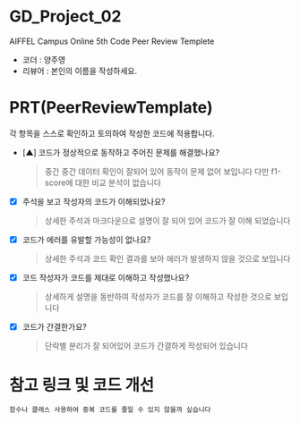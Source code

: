 # GD_Project_02
AIFFEL Campus Online 5th Code Peer Review Templete
- 코더 : 양주영
- 리뷰어 : 본인의 이름을 작성하세요.


# PRT(PeerReviewTemplate) 
각 항목을 스스로 확인하고 토의하여 작성한 코드에 적용합니다.

- [▲] 코드가 정상적으로 동작하고 주어진 문제를 해결했나요?
  > 중간 중간 데이터 확인이 잘되어 있어 동작이 문제 없어 보입니다
    다만 f1-score에 대한 비교 분석이 없습니다
- [x] 주석을 보고 작성자의 코드가 이해되었나요?
  > 상세한 주석과 마크다운으로 설명이 잘 되어 있어 코드가 잘 이해 되었습니다
- [x] 코드가 에러를 유발할 가능성이 없나요?
  > 상세한 주석과 코드 확인 결과를 보아 에러가 발생하지 않을 것으로 보입니다
- [x] 코드 작성자가 코드를 제대로 이해하고 작성했나요?
  > 상세하게 설명을 동반하여 작성자가 코드를 잘 이해하고 작성한 것으로 보입니다
- [x] 코드가 간결한가요?
  > 단락별 분리가 잘 되어있어 코드가 간결하게 작성되어 있습니다

# 참고 링크 및 코드 개선
```python
함수나 클래스 사용하여 중복 코드를 줄일 수 있지 않을까 싶습니다
```